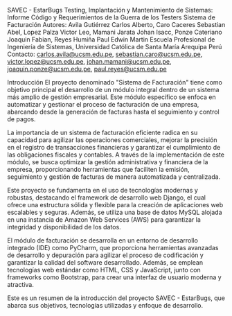 SAVEC - EstarBugs
Testing, Implantación y Mantenimiento de Sistemas: Informe Código y Requerimientos de la Guerra de los Testers
Sistema de Facturación
Autores: Avila Gutiérrez Carlos Alberto, Caro Caceres Sebastian Abel, Lopez Palza Victor Leo, Mamani Jarata Johan Isacc, Ponze Cateriano Joaquin Fabian, Reyes Humiña Paul Edwin Martin
Escuela Profesional de Ingeniería de Sistemas, Universidad Católica de Santa María Arequipa Perú
Contacto: carlos.avila@ucsm.edu.pe, sebastian.caro@ucsm.edu.pe, victor.lopez@ucsm.edu.pe, johan.mamani@ucsm.edu.pe, joaquin.ponze@ucsm.edu.pe, paul.reyes@ucsm.edu.pe

Introducción
El proyecto denominado "Sistema de Facturación" tiene como objetivo principal el desarrollo de un módulo integral dentro de un sistema más amplio de gestión empresarial. Este módulo específico se enfoca en automatizar y gestionar el proceso de facturación de una empresa, abarcando desde la generación de facturas hasta el seguimiento y control de pagos.

La importancia de un sistema de facturación eficiente radica en su capacidad para agilizar las operaciones comerciales, mejorar la precisión en el registro de transacciones financieras y garantizar el cumplimiento de las obligaciones fiscales y contables. A través de la implementación de este módulo, se busca optimizar la gestión administrativa y financiera de la empresa, proporcionando herramientas que faciliten la emisión, seguimiento y gestión de facturas de manera automatizada y centralizada.

Este proyecto se fundamenta en el uso de tecnologías modernas y robustas, destacando el framework de desarrollo web Django, el cual ofrece una estructura sólida y flexible para la creación de aplicaciones web escalables y seguras. Además, se utiliza una base de datos MySQL alojada en una instancia de Amazon Web Services (AWS) para garantizar la integridad y disponibilidad de los datos.

El módulo de facturación se desarrolla en un entorno de desarrollo integrado (IDE) como PyCharm, que proporciona herramientas avanzadas de desarrollo y depuración para agilizar el proceso de codificación y garantizar la calidad del software desarrollado. Además, se emplean tecnologías web estándar como HTML, CSS y JavaScript, junto con frameworks como Bootstrap, para crear una interfaz de usuario moderna y atractiva.

Este es un resumen de la introducción del proyecto SAVEC - EstarBugs, que abarca sus objetivos, tecnologías utilizadas y enfoque de desarrollo.
